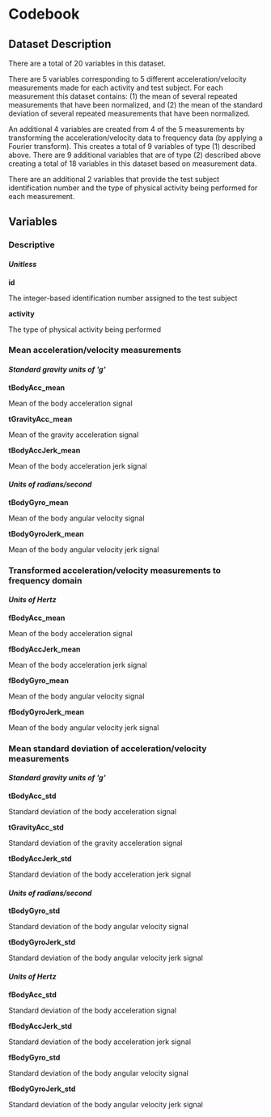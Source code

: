 Codebook
========

## Dataset Description

There are a total of 20 variables in this dataset.

There are 5 variables corresponding to 5 different acceleration/velocity measurements made for each activity and test subject. For each measurement this dataset contains: (1) the mean of several repeated measurements that have been normalized, and (2) the mean of the standard deviation of several repeated measurements that have been normalized.

An additional 4 variables are created from 4 of the 5 measurements by transforming the acceleration/velocity data to frequency data (by applying a Fourier transform). This creates a total of 9 variables of type (1) described above. There are 9 additional variables that are of type (2) described above creating a total of 18 variables in this dataset based on measurement data. 

There are an additional 2 variables that provide the test subject identification number and the type of physical activity being performed for each measurement.

## Variables

### Descriptive 

#### *Unitless*

__id__ 

The integer-based identification number assigned to the test subject

__activity__ 

The type of physical activity being performed

### Mean acceleration/velocity measurements

#### *Standard gravity units of 'g'*

__tBodyAcc_mean__

Mean of the body acceleration signal

__tGravityAcc_mean__

Mean of the gravity acceleration signal

__tBodyAccJerk_mean__

Mean of the body acceleration jerk signal

#### *Units of radians/second*

__tBodyGyro_mean__ 

Mean of the body angular velocity signal

__tBodyGyroJerk_mean__

Mean of the body angular velocity jerk signal

### Transformed acceleration/velocity measurements to frequency domain

#### *Units of Hertz*

__fBodyAcc_mean__ 

Mean of the body acceleration signal

__fBodyAccJerk_mean__

Mean of the body acceleration jerk signal

__fBodyGyro_mean__ 

Mean of the body angular velocity signal

__fBodyGyroJerk_mean__

Mean of the body angular velocity jerk signal

### Mean standard deviation of acceleration/velocity measurements

#### *Standard gravity units of 'g'*

__tBodyAcc_std__  

Standard deviation of the body acceleration signal

__tGravityAcc_std__

Standard deviation of the gravity acceleration signal

__tBodyAccJerk_std__

Standard deviation of the body acceleration jerk signal

#### *Units of radians/second*

__tBodyGyro_std__

Standard deviation of the body angular velocity signal

__tBodyGyroJerk_std__

Standard deviation of the body angular velocity jerk signal

#### *Units of Hertz*

__fBodyAcc_std__

Standard deviation of the body acceleration signal

__fBodyAccJerk_std__ 

Standard deviation of the body acceleration jerk signal

__fBodyGyro_std__

Standard deviation of the body angular velocity signal

__fBodyGyroJerk_std__ 

Standard deviation of the body angular velocity jerk signal
